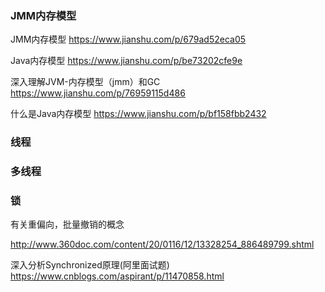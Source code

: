 
### JMM内存模型 

JMM内存模型
https://www.jianshu.com/p/679ad52eca05


Java内存模型 
https://www.jianshu.com/p/be73202cfe9e



深入理解JVM-内存模型（jmm）和GC
https://www.jianshu.com/p/76959115d486


什么是Java内存模型
https://www.jianshu.com/p/bf158fbb2432


### 线程 


### 多线程


### 锁


有关重偏向，批量撤销的概念

http://www.360doc.com/content/20/0116/12/13328254_886489799.shtml

深入分析Synchronized原理(阿里面试题)
https://www.cnblogs.com/aspirant/p/11470858.html


